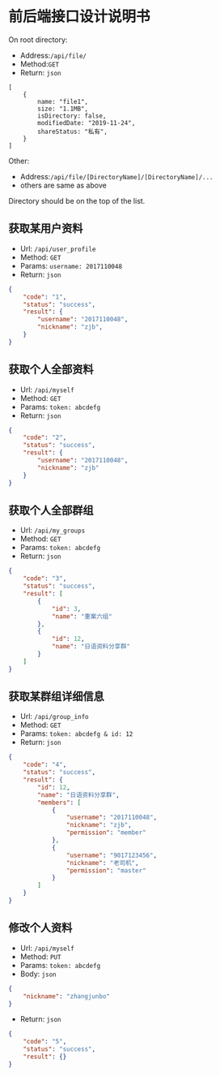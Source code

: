 # 前后端接口设计说明书

On root directory:

* Address:`/api/file/`
* Method:`GET`
* Return: `json`

```
[
	{
		name: "file1",
		size: "1.1MB",
        isDirectory: false,
        modifiedDate: "2019-11-24",
        shareStatus: "私有",
	}
]
```

Other:

* Address:`/api/file/[DirectoryName]/[DirectoryName]/...`
* others are same as above

Directory should be on the top of the list.

## 获取某用户资料

* Url: `/api/user_profile`
* Method: `GET`
* Params: `username: 2017110048`
* Return: `json`

```json
{
    "code": "1",
    "status": "success",
    "result": {
        "username": "2017110048",
        "nickname": "zjb",
    }
}
```

## 获取个人全部资料

* Url: `/api/myself`
* Method: `GET`
* Params: `token: abcdefg`
* Return: `json`

```json
{
    "code": "2",
    "status": "success",
    "result": {
        "username": "2017110048",
        "nickname": "zjb"
    }
}
```

## 获取个人全部群组

* Url: `/api/my_groups`
* Method: `GET`
* Params: `token: abcdefg`
* Return: `json`

```json
{
    "code": "3",
    "status": "success",
    "result": [
        {
            "id": 3,
            "name": "重案六组"
        },
        {
            "id": 12,
            "name": "日语资料分享群"
        }
    ]
}
```

## 获取某群组详细信息

* Url: `/api/group_info`
* Method: `GET`
* Params: `token: abcdefg & id: 12`
* Return: `json`

```json
{
    "code": "4",
    "status": "success",
    "result": {
        "id": 12,
        "name": "日语资料分享群",
        "members": [
            {
                "username": "2017110048",
                "nickname": "zjb",
                "permission": "member"
            },
            {
                "username": "9017123456",
                "nickname": "老司机",
                "permission": "master"
            }
        ]
    }
}
```

## 修改个人资料

* Url: `/api/myself`
* Method: `PUT`
* Params: `token: abcdefg`
* Body: `json`

```json
{
    "nickname": "zhangjunbo"
}
```

* Return: `json`

```json
{
    "code": "5",
    "status": "success",
    "result": {}
}
```


